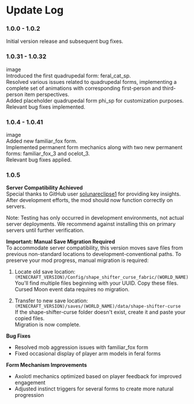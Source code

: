 # Update Log

### 1.0.0 - 1.0.2  
Initial version release and subsequent bug fixes.

### 1.0.31 - 1.0.32  
image  
Introduced the first quadrupedal form: feral_cat_sp.  
Resolved various issues related to quadrupedal forms, implementing a complete set of animations with corresponding first-person and third-person item perspectives.  
Added placeholder quadrupedal form phi_sp for customization purposes.  
Relevant bug fixes implemented.

### 1.0.4 - 1.0.41  
image  
Added new familiar_fox form.  
Implemented permanent form mechanics along with two new permanent forms: familiar_fox_3 and ocelot_3.  
Relevant bug fixes applied.

### 1.0.5  
**Server Compatibility Achieved**  
Special thanks to GitHub user [solunareclipse1](https://github.com/solunareclipse1) for providing key insights. After development efforts, the mod should now function correctly on servers.  

Note: Testing has only occurred in development environments, not actual server deployments. We recommend against installing this on primary servers until further verification.

**Important: Manual Save Migration Required**  
To accommodate server compatibility, this version moves save files from previous non-standard locations to development-conventional paths. To preserve your mod progress, manual migration is required:  

1. Locate old save location:  
`(MINECRAFT_VERSION)/Config/shape_shifter_curse_fabric/(WORLD_NAME)`  
You'll find multiple files beginning with your UUID. Copy these files.  
Cursed Moon event data requires no migration.  

2. Transfer to new save location:  
`(MINECRAFT_VERSION)/saves/(WORLD_NAME)/data/shape-shifter-curse`  
If the shape-shifter-curse folder doesn't exist, create it and paste your copied files.  
Migration is now complete.  

**Bug Fixes**  
- Resolved mob aggression issues with familiar_fox form  
- Fixed occasional display of player arm models in feral forms  

**Form Mechanism Improvements**  
- Axolotl mechanics optimized based on player feedback for improved engagement  
- Adjusted instinct triggers for several forms to create more natural progression
